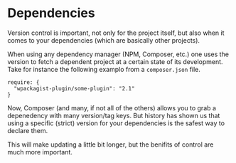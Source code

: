 # Dependencies

Version control is important, not only for the project itself, but also when it comes to your dependencies (which are basically other projects).

When using any dependency manager (NPM, Composer, etc.) one uses the version to fetch a dependent project at a certain state of its development. Take for instance the following examplo from a `composer.json` file.

```
require: {
  "wpackagist-plugin/some-plugin": "2.1"
}
```

Now, Composer (and many, if not all of the others) allows you to grab a depenedency with many version/tag keys. But history has shown us that using a specific (strict) version for your dependencies is the safest way to declare them.

This will make updating a little bit longer, but the benifits of control are much more important.
